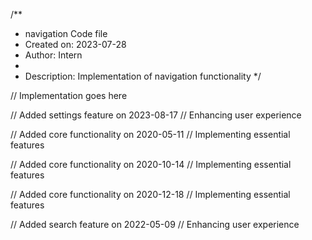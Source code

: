 /**
 * navigation Code file
 * Created on: 2023-07-28
 * Author: Intern
 *
 * Description: Implementation of navigation functionality
 */
 
// Implementation goes here


// Added settings feature on 2023-08-17
// Enhancing user experience

// Added core functionality on 2020-05-11
// Implementing essential features

// Added core functionality on 2020-10-14
// Implementing essential features

// Added core functionality on 2020-12-18
// Implementing essential features

// Added search feature on 2022-05-09
// Enhancing user experience
